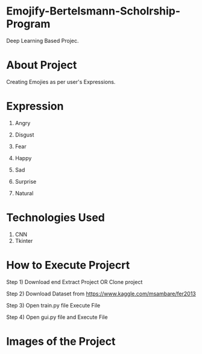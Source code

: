 # Emojify-Bertelsmann-Scholrship-Program
Deep Learning Based Projec. 

# About Project 
Creating Emojies as per user's Expressions. 

# Expression 
1) Angry 

2) Disgust 

3) Fear 

4) Happy 

5) Sad 

6) Surprise 

7) Natural 


# Technologies Used 
1) CNN 
2) Tkinter

# How to Execute Projecrt 
Step 1) Download end Extract Project OR Clone project

Step 2) Download Dataset from https://www.kaggle.com/msambare/fer2013

Step 3) Open train.py file Execute File 

Step 4) Open gui.py file and Execute File 

# Images of the Project
